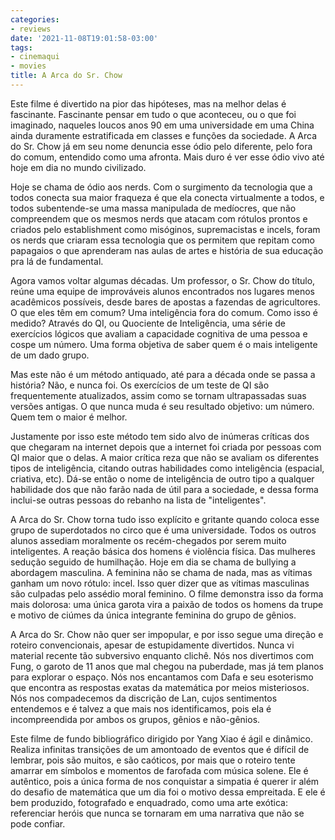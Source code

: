 ```yaml
---
categories:
- reviews
date: '2021-11-08T19:01:58-03:00'
tags:
- cinemaqui
- movies
title: A Arca do Sr. Chow
---
```


Este filme é divertido na pior das hipóteses, mas na melhor delas é fascinante. Fascinante pensar em tudo o que aconteceu, ou o que foi imaginado, naqueles loucos anos 90 em uma universidade em uma China ainda duramente estratificada em classes e funções da sociedade. A Arca do Sr. Chow já em seu nome denuncia esse ódio pelo diferente, pelo fora do comum, entendido como uma afronta. Mais duro é ver esse ódio vivo até hoje em dia no mundo civilizado.

Hoje se chama de ódio aos nerds. Com o surgimento da tecnologia que a todos conecta sua maior fraqueza é que ela conecta virtualmente a todos, e todos subentende-se uma massa manipulada de medíocres, que não compreendem que os mesmos nerds que atacam com rótulos prontos e criados pelo establishment como misóginos, supremacistas e incels, foram os nerds que criaram essa tecnologia que os permitem que repitam como papagaios o que aprenderam nas aulas de artes e história de sua educação pra lá de fundamental.

Agora vamos voltar algumas décadas. Um professor, o Sr. Chow do título, reúne uma equipe de improváveis alunos encontrados nos lugares menos acadêmicos possíveis, desde bares de apostas a fazendas de agricultores. O que eles têm em comum? Uma inteligência fora do comum. Como isso é medido? Através do QI, ou Quociente de Inteligência, uma série de exercícios lógicos que avaliam a capacidade cognitiva de uma pessoa e cospe um número. Uma forma objetiva de saber quem é o mais inteligente de um dado grupo.

Mas este não é um método antiquado, até para a década onde se passa a história? Não, e nunca foi. Os exercícios de um teste de QI são frequentemente atualizados, assim como se tornam ultrapassadas suas versões antigas. O que nunca muda é seu resultado objetivo: um número. Quem tem o maior é melhor.

Justamente por isso este método tem sido alvo de inúmeras críticas dos que chegaram na internet depois que a internet foi criada por pessoas com QI maior que o delas. A maior crítica reza que não se avaliam os diferentes tipos de inteligência, citando outras habilidades como inteligência (espacial, criativa, etc). Dá-se então o nome de inteligência de outro tipo a qualquer habilidade dos que não farão nada de útil para a sociedade, e dessa forma inclui-se outras pessoas do rebanho na lista de "inteligentes".

A Arca do Sr. Chow torna tudo isso explícito e gritante quando coloca esse grupo de superdotados no circo que é uma universidade. Todos os outros alunos assediam moralmente os recém-chegados por serem muito inteligentes. A reação básica dos homens é violência física. Das mulheres sedução seguido de humilhação. Hoje em dia se chama de bullying a abordagem masculina. A feminina não se chama de nada, mas as vítimas ganham um novo rótulo: incel. Isso quer dizer que as vítimas masculinas são culpadas pelo assédio moral feminino. O filme demonstra isso da forma mais dolorosa: uma única garota vira a paixão de todos os homens da trupe e motivo de ciúmes da única integrante feminina do grupo de gênios.

A Arca do Sr. Chow não quer ser impopular, e por isso segue uma direção e roteiro convencionais, apesar de estupidamente divertidos. Nunca vi material recente tão subversivo enquanto clichê. Nós nos divertimos com Fung, o garoto de 11 anos que mal chegou na puberdade, mas já tem planos para explorar o espaço. Nós nos encantamos com Dafa e seu esoterismo que encontra as respostas exatas da matemática por meios misteriosos. Nós nos compadecemos da discrição de Lan, cujos sentimentos entendemos e é talvez a que mais nos identificamos, pois ela é incompreendida por ambos os grupos, gênios e não-gênios.

Este filme de fundo bibliográfico dirigido por Yang Xiao é ágil e dinâmico. Realiza infinitas transições de um amontoado de eventos que é difícil de lembrar, pois são muitos, e são caóticos, por mais que o roteiro tente amarrar em símbolos e momentos de farofada com música solene. Ele é autêntico, pois a única forma de nos conquistar a simpatia é querer ir além do desafio de matemática que um dia foi o motivo dessa empreitada. E ele é bem produzido, fotografado e enquadrado, como uma arte exótica: referenciar heróis que nunca se tornaram em uma narrativa que não se pode confiar.